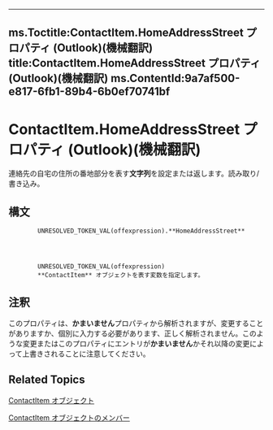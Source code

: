 

---
ms.Toctitle:ContactItem.HomeAddressStreet プロパティ (Outlook)(機械翻訳)
title:ContactItem.HomeAddressStreet プロパティ (Outlook)(機械翻訳)
ms.ContentId:9a7af500-e817-6fb1-89b4-6b0ef70741bf
---
# ContactItem.HomeAddressStreet プロパティ (Outlook)(機械翻訳)




連絡先の自宅の住所の番地部分を表す**文字列**を設定または返します。読み取り/書き込み。

## 構文

            UNRESOLVED_TOKEN_VAL(offexpression).**HomeAddressStreet**




            UNRESOLVED_TOKEN_VAL(offexpression)
            **ContactItem** オブジェクトを表す変数を指定します。



## 注釈
このプロパティは、**かまいません**プロパティから解析されますが、変更することがありますか、個別に入力する必要があります、正しく解析されません。このような変更またはこのプロパティにエントリが**かまいません**かそれ以降の変更によって上書きされることに注意してください。



## Related Topics

[ContactItem オブジェクト](8e32093c-a678-f1fd-3f35-c2d8994d166f.md)

[ContactItem オブジェクトのメンバー](a8b13369-4c87-02aa-e62a-1f3067e559fa.md)




